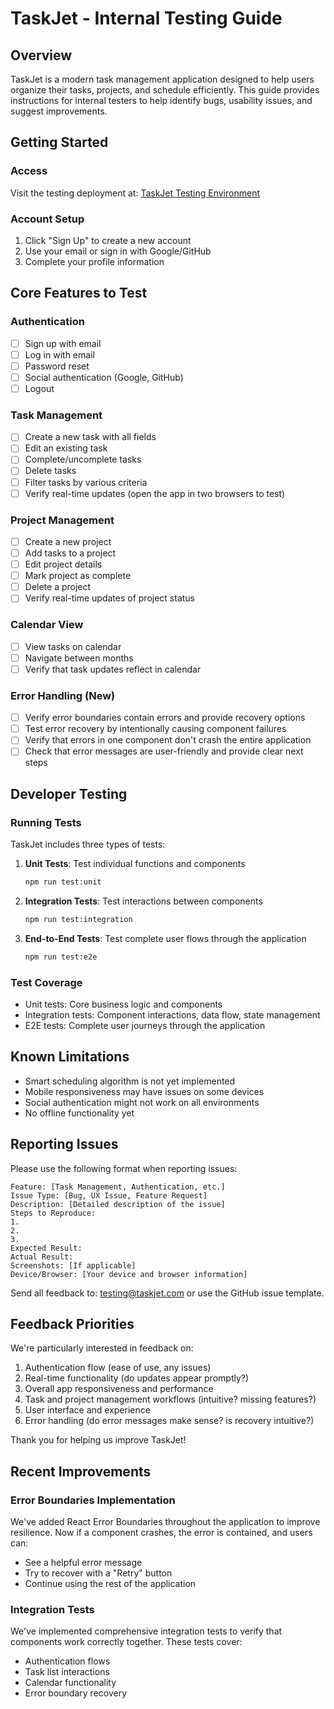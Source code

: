 # TaskJet - Internal Testing Guide

## Overview

TaskJet is a modern task management application designed to help users organize their tasks, projects, and schedule efficiently. This guide provides instructions for internal testers to help identify bugs, usability issues, and suggest improvements.

## Getting Started

### Access

Visit the testing deployment at: [TaskJet Testing Environment](https://taskjet-staging.vercel.app)

### Account Setup

1. Click "Sign Up" to create a new account
2. Use your email or sign in with Google/GitHub
3. Complete your profile information

## Core Features to Test

### Authentication

- [ ] Sign up with email
- [ ] Log in with email
- [ ] Password reset
- [ ] Social authentication (Google, GitHub)
- [ ] Logout

### Task Management

- [ ] Create a new task with all fields
- [ ] Edit an existing task
- [ ] Complete/uncomplete tasks
- [ ] Delete tasks
- [ ] Filter tasks by various criteria
- [ ] Verify real-time updates (open the app in two browsers to test)

### Project Management

- [ ] Create a new project
- [ ] Add tasks to a project
- [ ] Edit project details
- [ ] Mark project as complete
- [ ] Delete a project
- [ ] Verify real-time updates of project status

### Calendar View

- [ ] View tasks on calendar
- [ ] Navigate between months
- [ ] Verify that task updates reflect in calendar

### Error Handling (New)

- [ ] Verify error boundaries contain errors and provide recovery options
- [ ] Test error recovery by intentionally causing component failures
- [ ] Verify that errors in one component don't crash the entire application
- [ ] Check that error messages are user-friendly and provide clear next steps

## Developer Testing

### Running Tests

TaskJet includes three types of tests:

1. **Unit Tests**: Test individual functions and components
   ```bash
   npm run test:unit
   ```

2. **Integration Tests**: Test interactions between components
   ```bash
   npm run test:integration
   ```

3. **End-to-End Tests**: Test complete user flows through the application
   ```bash
   npm run test:e2e
   ```

### Test Coverage

- Unit tests: Core business logic and components
- Integration tests: Component interactions, data flow, state management
- E2E tests: Complete user journeys through the application

## Known Limitations

- Smart scheduling algorithm is not yet implemented
- Mobile responsiveness may have issues on some devices
- Social authentication might not work on all environments
- No offline functionality yet

## Reporting Issues

Please use the following format when reporting issues:

```
Feature: [Task Management, Authentication, etc.]
Issue Type: [Bug, UX Issue, Feature Request]
Description: [Detailed description of the issue]
Steps to Reproduce: 
1. 
2.
3.
Expected Result:
Actual Result:
Screenshots: [If applicable]
Device/Browser: [Your device and browser information]
```

Send all feedback to: testing@taskjet.com or use the GitHub issue template.

## Feedback Priorities

We're particularly interested in feedback on:

1. Authentication flow (ease of use, any issues)
2. Real-time functionality (do updates appear promptly?)
3. Overall app responsiveness and performance
4. Task and project management workflows (intuitive? missing features?)
5. User interface and experience
6. Error handling (do error messages make sense? is recovery intuitive?)

Thank you for helping us improve TaskJet!

## Recent Improvements

### Error Boundaries Implementation
We've added React Error Boundaries throughout the application to improve resilience. Now if a component crashes, the error is contained, and users can:
- See a helpful error message
- Try to recover with a "Retry" button
- Continue using the rest of the application

### Integration Tests
We've implemented comprehensive integration tests to verify that components work correctly together. These tests cover:
- Authentication flows
- Task list interactions
- Calendar functionality
- Error boundary recovery
